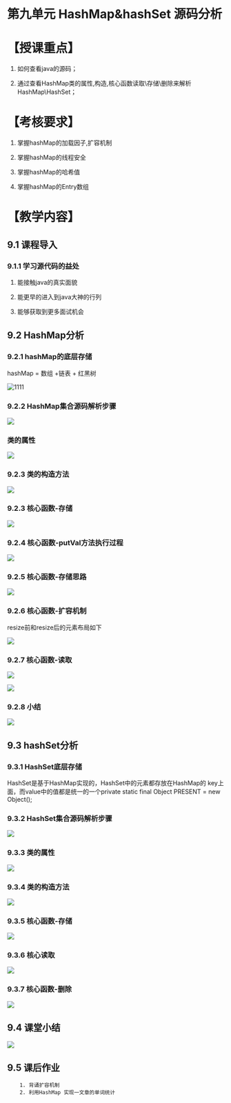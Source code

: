 第九单元 HashMap&hashSet 源码分析
=================================

【授课重点】
============

1.  如何查看java的源码；

2.  通过查看HashMap类的属性,构造,核心函数读取\\存储\\删除来解析HashMap\\HashSet；

【考核要求】
============

1.  掌握hashMap的加载因子,扩容机制

2.  掌握hashMap的线程安全

3.  掌握hashMap的哈希值

4.  掌握hashMap的Entry数组

【教学内容】
============

9.1 课程导入
--------

### 9.1.1 学习源代码的益处

1.  能接触java的真实面貌

2.  能更早的进入到java大神的行列

3.  能够获取到更多面试机会

9.2 HashMap分析
-----------

### 9.2.1 hashMap的底层存储

hashMap = 数组 +链表 + 红黑树

![1111](media/6313e48891ed71ea67b416edfc27e710.png) 

### 9.2.2  HashMap集合源码解析步骤

![](media/bb90bc7d372540d47320328f1cc8c764.png) 

### 类的属性

![](media/538c4c8490c684397f70fa7e6cc8a51b.png) 

### 9.2.3  类的构造方法

![](media/3935c1456775778badcdebb3b0de7378.png) 

### 9.2.3  核心函数-存储

![](media/9aaeb15b2fa57cdc36f25afb85da569c.png) 

### 9.2.4 核心函数-putVal方法执行过程

![](media/d74563a9d7e45467f942d4e02d95c925.png) 



### 9.2.5 核心函数-存储思路

![](media/655f9179919463b8321f6649925302f5.png) 

### 9.2.6  核心函数-扩容机制

resize前和resize后的元素布局如下

![](media/1d042d8588280ee6d641e3c9ce203f8c.png) 

### 9.2.7  核心函数-读取

![](media/a3fc252858a4150f6dcdd49907da8dd2.png) 

![](media/02415dfe2aab87a1ebadc2d457e98201.png) 

### 9.2.8  小结

![](media/cf8074fa77dfe8b637c759b3763d9b49.png) 

9.3 hashSet分析
-----------

### 9.3.1 HashSet底层存储

HashSet是基于HashMap实现的，HashSet中的元素都存放在HashMap的
key上面，而value中的值都是统一的一个private static final Object PRESENT = new
Object();

### 9.3.2 HashSet集合源码解析步骤

![](media/9926064dcedc097d99ac61a73daf5d4e.png) 

### 9.3.3 类的属性

![](media/a3a08fae2ecdc93f71184bdef759fb3b.png) 

### 9.3.4  类的构造方法

![](media/1dca7e218357ad98290bc67c4924b24c.png) 

### 9.3.5 核心函数-存储

![](media/203bbfdc4ce6d543f6baefe40e673149.png) 

### 9.3.6 核心读取

![](media/48d07e69bd9db24c9c9545eb012a47c5.png) 

### 9.3.7 核心函数-删除 

![](media/14d732af26524f3e1e4445dc52059ec6.png) 

## 9.4  课堂小结

![](media/747e40b5e67be9ba4ecd79fc48abf983.png) 



## 9.5 课后作业

     	1. 背诵扩容机制
     	2. 利用HashMap 实现一文章的单词统计